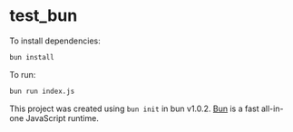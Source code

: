# test_bun

To install dependencies:

```bash
bun install
```

To run:

```bash
bun run index.js
```

This project was created using `bun init` in bun v1.0.2. [Bun](https://bun.sh) is a fast all-in-one JavaScript runtime.

